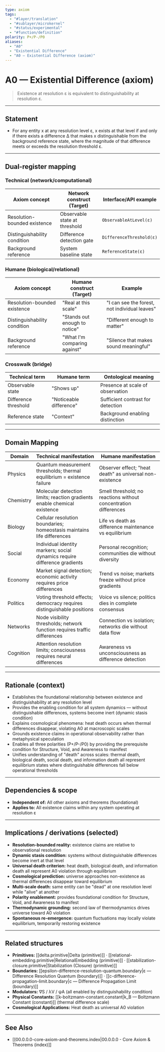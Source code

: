 ```yaml
---
type: axiom
tags:
  - "#layer/translation"
  - "#sublayer/microkernel"
  - "#status/experimental"
  - "#function/definition"
polarity: P+/P-/P0
aliases:
  - "A0"
  - "Existential Difference"
  - "A0 — Existential Difference (axiom)"
---
```


# A0 — Existential Difference (axiom)

> Existence at resolution ε is equivalent to distinguishability at resolution ε.

---

## Statement

- For any entity x at any resolution level ε, x exists at that level if and only if there exists a difference Δ that makes x distinguishable from the background reference state, where the magnitude of that difference meets or exceeds the resolution threshold ε.

---

## Dual‑register mapping

### Technical (network/computational)

| Axiom concept | Network construct (Target) | Interface/API example |
|---------------|---------------------------|----------------------|
| Resolution-bounded existence | Observable state at threshold | `ObservableAtLevel(ε)` |
| Distinguishability condition | Difference detection gate | `DifferenceThreshold(ε)` |
| Background reference | System baseline state | `ReferenceState(ε)` |

### Humane (biological/relational)

| Axiom concept | Humane construct (Target) | Example |
|---------------|---------------------------|---------|
| Resolution-bounded existence | "Real at this scale" | "I can see the forest, not individual leaves" |
| Distinguishability condition | "Stands out enough to notice" | "Different enough to matter" |
| Background reference | "What I'm comparing against" | "Silence that makes sound meaningful" |

### Crosswalk (bridge)

| Technical term | Humane term | Ontological meaning |
|---------------|-------------|-------------------|
| Observable state | "Shows up" | Presence at scale of observation |
| Difference threshold | "Noticeable difference" | Sufficient contrast for detection |
| Reference state | "Context" | Background enabling distinction |

---

## Domain Mapping

| Domain | Technical manifestation | Humane manifestation |
|--------|------------------------|---------------------|
| Physics | Quantum measurement thresholds; thermal equilibrium = existence failure | Observer effect; "heat death" as universal non-existence |
| Chemistry | Molecular detection limits; reaction gradients enable chemical existence | Smell threshold; no reactions without concentration differences |
| Biology | Cellular resolution boundaries; homeostasis maintains life differences | Life vs death as difference maintenance vs equilibrium |
| Social | Individual identity markers; social dynamics require difference gradients | Personal recognition; communities die without diversity |
| Economy | Market signal detection; economic activity requires price differences | Trend vs noise; markets freeze without price gradients |
| Politics | Voting threshold effects; democracy requires distinguishable positions | Voice vs silence; politics dies in complete consensus |
| Networks | Node visibility thresholds; network function requires traffic differences | Connection vs isolation; networks die without data flow |
| Cognition | Attention resolution limits; consciousness requires neural differences | Awareness vs unconsciousness as difference detection |

---

## Rationale (context)

- Establishes the foundational relationship between existence and distinguishability at any resolution level
- Provides the enabling condition for all system dynamics — without distinguishable differences, systems become inert (dynamic stasis condition)
- Explains cosmological phenomena: heat death occurs when thermal differences disappear, violating A0 at macroscopic scales
- Grounds existence claims in operational observability rather than metaphysical speculation
- Enables all three polarities (P+/P-/P0) by providing the prerequisite condition for Structure, Void, and Awareness to manifest
- Unifies understanding of "death" across scales: thermal death, biological death, social death, and information death all represent equilibrium states where distinguishable differences fall below operational thresholds

---

## Dependencies & scope

- **Independent of:** All other axioms and theorems (foundational)
- **Applies to:** All existence claims within any system operating at resolution ε

---

## Implications / derivations (selected)

- **Resolution-bounded reality:** existence claims are relative to observational resolution
- **Dynamic stasis condition:** systems without distinguishable differences become inert at that level
- **Universal death criterion:** heat death, biological death, and information death all represent A0 violation through equilibrium
- **Cosmological prediction:** universe approaches non-existence as thermal differences disappear toward equilibrium
- **Multi-scale death:** same entity can be "dead" at one resolution level while "alive" at another
- **Polarity enablement:** provides foundational condition for Structure, Void, and Awareness to manifest
- **Thermodynamic grounding:** second law of thermodynamics drives universe toward A0 violation
- **Spontaneous re-emergence:** quantum fluctuations may locally violate equilibrium, temporarily restoring existence

---

## Related structures

- **Primitives:** [[delta.primitive|Delta (primitive)]] · [[relational-embedding.primitive|RelationalEmbedding (primitive)]] · [[stabilization-closure.primitive|Stabilization (Closure) (primitive)]]
- **Boundaries:** [[epsilon-difference-resolution-quantum.boundary|ε — Difference Resolution Quantum (boundary)]] · [[c-difference-propagation-limit.boundary|c — Difference Propagation Limit (boundary)]]
- **Modulators:** ∇S / λV / ψA (all enabled by distinguishability condition)
- **Physical Constants:** [[k-boltzmann-constant.constant|k_B — Boltzmann Constant (constant)]] (thermal difference scale)
- **Cosmological Applications:** Heat death as universal A0 violation

---

## See Also

- [[00.0.0.0-core-axiom-and-theorems.index|00.0.0.0 - Core Axiom & Theorems (index)]]
